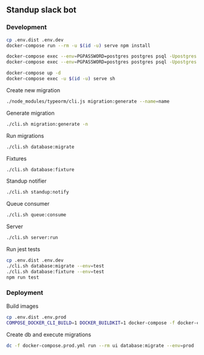 ## Standup slack bot


### Development

```bash
cp .env.dist .env.dev
docker-compose run --rm -u $(id -u) serve npm install

docker-compose exec --env=PGPASSWORD=postgres postgres psql -Upostgres -c "CREATE DATABASE standup"
docker-compose exec --env=PGPASSWORD=postgres postgres psql -Upostgres -c "CREATE USER standup WITH PASSWORD 'standup_123'; GRANT ALL PRIVILEGES ON DATABASE standup TO standup;"

docker-compose up -d
docker-compose exec -u $(id -u) serve sh
```

Create new migration
```bash
./node_modules/typeorm/cli.js migration:generate --name=name
```

Generate migration
```bash
./cli.sh migration:generate -n
```

Run migrations
```bash
./cli.sh database:migrate
```

Fixtures
```bash
./cli.sh database:fixture
```

Standup notifier
```bash
./cli.sh standup:notify
```

Queue consumer
```bash
./cli.sh queue:consume
```

Server
```bash
./cli.sh server:run
```

Run jest tests
```bash
cp .env.dist .env.dev
./cli.sh database:migrate --env=test
./cli.sh database:fixture --env=test
npm run test
```

### Deployment

Build images
```bash
cp .env.dist .env.prod
COMPOSE_DOCKER_CLI_BUILD=1 DOCKER_BUILDKIT=1 docker-compose -f docker-compose.prod.yml build
```
Create db and execute migrations
```bash
dc -f docker-compose.prod.yml run --rm ui database:migrate --env=prod
```
